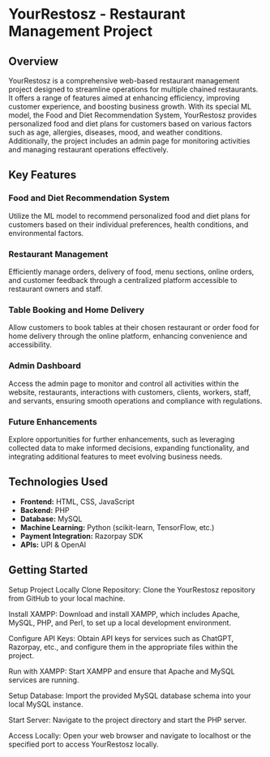 # YourRestosz - Restaurant Management Project

## Overview
YourRestosz is a comprehensive web-based restaurant management project designed to streamline operations for multiple chained restaurants. It offers a range of features aimed at enhancing efficiency, improving customer experience, and boosting business growth. With its special ML model, the Food and Diet Recommendation System, YourRestosz provides personalized food and diet plans for customers based on various factors such as age, allergies, diseases, mood, and weather conditions. Additionally, the project includes an admin page for monitoring activities and managing restaurant operations effectively.

## Key Features
### Food and Diet Recommendation System
Utilize the ML model to recommend personalized food and diet plans for customers based on their individual preferences, health conditions, and environmental factors.

### Restaurant Management
Efficiently manage orders, delivery of food, menu sections, online orders, and customer feedback through a centralized platform accessible to restaurant owners and staff.

### Table Booking and Home Delivery
Allow customers to book tables at their chosen restaurant or order food for home delivery through the online platform, enhancing convenience and accessibility.

### Admin Dashboard
Access the admin page to monitor and control all activities within the website, restaurants, interactions with customers, clients, workers, staff, and servants, ensuring smooth operations and compliance with regulations.

### Future Enhancements
Explore opportunities for further enhancements, such as leveraging collected data to make informed decisions, expanding functionality, and integrating additional features to meet evolving business needs.

## Technologies Used
- **Frontend:** HTML, CSS, JavaScript
- **Backend:** PHP
- **Database:** MySQL
- **Machine Learning:** Python (scikit-learn, TensorFlow, etc.)
- **Payment Integration:** Razorpay SDK
- **APIs:** UPI & OpenAI

## Getting Started
Setup Project Locally
Clone Repository:
Clone the YourRestosz repository from GitHub to your local machine.

Install XAMPP:
Download and install XAMPP, which includes Apache, MySQL, PHP, and Perl, to set up a local development environment.

Configure API Keys:
Obtain API keys for services such as ChatGPT, Razorpay, etc., and configure them in the appropriate files within the project.

Run with XAMPP:
Start XAMPP and ensure that Apache and MySQL services are running.

Setup Database:
Import the provided MySQL database schema into your local MySQL instance.

Start Server:
Navigate to the project directory and start the PHP server.

Access Locally:
Open your web browser and navigate to localhost or the specified port to access YourRestosz locally.
